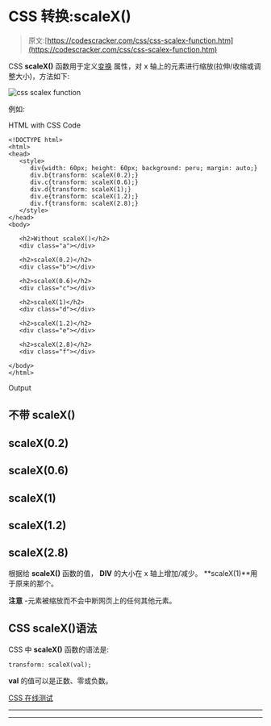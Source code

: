# CSS 转换:scaleX()

> 原文:[https://codescracker.com/css/css-scalex-function.htm](https://codescracker.com/css/css-scalex-function.htm)

CSS **scaleX()** 函数用于定义[变换](/css/css-transform.htm) 属性，对 x 轴上的元素进行缩放(拉伸/收缩或调整大小)，方法如下:

![css scalex function](../Images/d2ffb1e718127307ee70113c11b6dc17.png)

例如:

HTML with CSS Code

```
<!DOCTYPE html>
<html>
<head>
   <style>
      div{width: 60px; height: 60px; background: peru; margin: auto;}
      div.b{transform: scaleX(0.2);}
      div.c{transform: scaleX(0.6);}
      div.d{transform: scaleX(1);}
      div.e{transform: scaleX(1.2);}
      div.f{transform: scaleX(2.8);}
   </style>
</head>
<body>

   <h2>Without scaleX()</h2>
   <div class="a"></div>

   <h2>scaleX(0.2)</h2>
   <div class="b"></div>

   <h2>scaleX(0.6)</h2>
   <div class="c"></div>

   <h2>scaleX(1)</h2>
   <div class="d"></div>

   <h2>scaleX(1.2)</h2>
   <div class="e"></div>

   <h2>scaleX(2.8)</h2>
   <div class="f"></div>

</body>
</html>
```

Output

## 不带 scaleX()

## scaleX(0.2)

## scaleX(0.6)

## scaleX(1)

## scaleX(1.2)

## scaleX(2.8)

根据给 **scaleX()** 函数的值， **DIV** 的大小在 x 轴上增加/减少。 **scaleX(1)**用于原来的那个。

**注意** -元素被缩放而不会中断网页上的任何其他元素。

## CSS scaleX()语法

CSS 中 **scaleX()** 函数的语法是:

```
transform: scaleX(val);
```

**val** 的值可以是正数、零或负数。

[CSS 在线测试](/exam/showtest.php?subid=5)

* * *

* * *